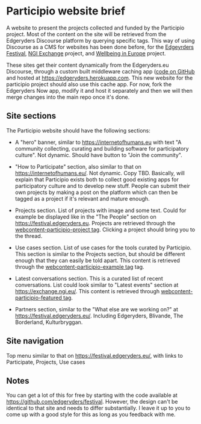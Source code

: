 # Participio website brief 

A website to present the projects collected and funded by the Participio project. Most of the content on the site will be retrieved from the Edgeryders Discourse platform by querying specific tags. This way of using Discourse as a CMS for websites has been done before, for the [Edgeyrders Festival](https://festival.edgeryders.eu/), [NGI Exchange](https://exchange.ngi.eu/) project, and [Wellbeing in Europe](https://wellbeing.edgeryders.eu/) project. 

These sites get their content dynamically from the Edgeryders.eu Discourse, through a custom built middleware caching app ([code on GitHub](https://github.com/edgeryders/edgeryders-now-api) and hosted at https://edgeryders.herokuapp.com. This new website for the participio project should also use this cache app. For now, fork the Edgeryders Now app, modify it and host it separately and then we will then merge changes into the main repo once it's done.

## Site sections

The Participio website should have the following sections:

 * A "hero" banner, similar to https://internetofhumans.eu with text "A community collecting, curating and building software for participatory culture". Not dynamic. Should have button to "Join the community".

 * "How to Participate" section, also similar to that on https://internetofhumans.eu/. Not dynamic. Copy TBD. Basically, will explain that Participio exists both to collect good existing apps for participatory culture and to develop new stuff. People can submit their own projects by making a post on the platform which can then be tagged as a project if it's relevant and mature enough.

 * Projects section. List of projects with image and some text. Could for example be displayed like in the "The People" section on https://festival.edgeryders.eu. Projects are retrieved through the [webcontent-participio-project tag](https://edgeryders.eu/tags/webcontent-participio-project). Clicking a project should bring you to the thread.

 * Use cases section. List of use cases for the tools curated by Participio. This section is similar to the Projects section, but should be different enough that they can easily be told apart. This content is retrieved through the [webcontent-participio-example tag](https://edgeryders.eu/tags/webcontent-participio-example) tag.

 * Latest conversations section. This is a curated list of recent conversations. List could look similar to "Latest events" section at https://exchange.ngi.eu/. This content is retrieved through [webcontent-participio-featured tag](https://edgeryders.eu/tags/webcontent-participio-featured).

 * Partners section, similar to the "What else are we working on?" at https://festival.edgeryders.eu/. Including Edgeryders, Blivande, The Borderland, Kulturbryggan.

## Site navigation 

Top menu similar to that on https://festival.edgeryders.eu/, with links to Participate, Projects, Use cases

## Notes

You can get a lot of this for free by starting with the code available at https://github.com/edgeryders/festival. However, the design can't be identical to that site and needs to differ substantially. I leave it up to you to come up with a good style for this as long as you feedback with me.
